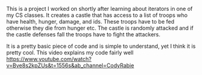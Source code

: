 This is a project I worked on shortly after learning about iterators in one of my CS classes. It creates a castle that has access to a list of troops
who have health, hunger, damage, and ids. These troops have to be fed otherwise they die from hunger etc. The castle is randomly attacked and if the castle
defenses fall the troops have to fight the attackers. 

It is a pretty basic piece of code and is simple to understand, yet I think it is pretty cool. 
This video explains my code fairly well <https://www.youtube.com/watch?v=Bve8s2kpZUs&t=1556s&ab_channel=CodyRabie>
